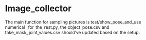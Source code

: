# Image_collector

The main function for sampling pictures is test/show_pose_and_use numerical _for_the_rest.py, the object_pose.csv and take_mask_joint_values.csv should’ve updated based on the setup.